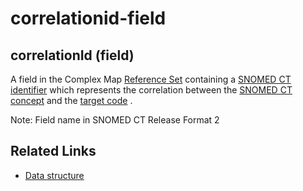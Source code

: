 # correlationid-field

## correlationId (field)

A field in the Complex Map [Reference Set](https://confluence.ihtsdotools.org/display/DOCGLOSS/Reference+Set) containing a [SNOMED CT identifier](https://confluence.ihtsdotools.org/display/DOCGLOSS/SNOMED+CT+identifier) which represents the correlation between the [SNOMED CT concept](https://confluence.ihtsdotools.org/display/DOCGLOSS/SNOMED+CT+concept) and the [target code](https://confluence.ihtsdotools.org/display/DOCGLOSS/target+code) .

Note: Field name in SNOMED CT Release Format 2

## Related Links

* [Data structure](https://confluence.ihtsdotools.org/display/WIPRELFMT/Data+structure)
